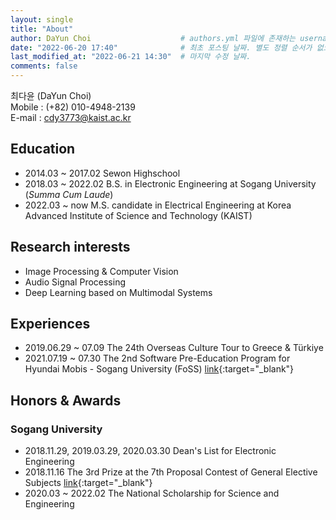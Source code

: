 ```yaml
---
layout: single
title: "About"
author: DaYun Choi                    # authors.yml 파일에 존재하는 username 값
date: "2022-06-20 17:40"              # 최초 포스팅 날짜. 별도 정렬 순서가 없으면 이 값으로 정렬됨. 파일명에 기록되어있다면 생략 가능.
last_modified_at: "2022-06-21 14:30"  # 마지막 수정 날짜.
comments: false
---
```


최다윤 (DaYun Choi)  
Mobile : (+82) 010-4948-2139  
E-mail : cdy3773@kaist.ac.kr

## Education
- 2014.03 ~ 2017.02   Sewon Highschool
- 2018.03 ~ 2022.02   B.S. in Electronic Engineering at Sogang University (_Summa Cum Laude_)
- 2022.03 ~ now       M.S. candidate in Electrical Engineering at Korea Advanced Institute of Science and Technology (KAIST)

## Research interests
- Image Processing & Computer Vision
- Audio Signal Processing
- Deep Learning based on Multimodal Systems

## Experiences
- 2019.06.29 ~ 07.09  The 24th Overseas Culture Tour to Greece & Türkiye
- 2021.07.19 ~ 07.30  The 2nd Software Pre-Education Program for Hyundai Mobis - Sogang University (FoSS) [link](https://jewel-emmental-07f.notion.site/FoSS-2-SW-1550c601fff34920a9844514472474d0){:target="_blank"}

## Honors & Awards
### Sogang University
- 2018.11.29, 2019.03.29, 2020.03.30 Dean's List for Electronic Engineering
- 2018.11.16 The 3rd Prize at the 7th Proposal Contest of General Elective Subjects [link](http://wholeperson.sogang.ac.kr/front/boardlist.do?bbsconfig=1){:target="_blank"}
- 2020.03 ~ 2022.02 The National Scholarship for Science and Engineering

